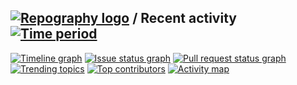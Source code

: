 
## [![Repography logo](https://images.repography.com/logo.svg)](https://repography.com) / Recent activity [![Time period](https://images.repography.com/26965455/christiansoetanto/office-of-readings/recent-activity/GCQIvOGxa53103FWCvb0inI9dzi1kfuwd5kHDlJOOeE/4cjXvSYeYQsr4QcGNfGn0iP7t6kEHUooaoC_xme-X_E_badge.svg)](https://repography.com)
[![Timeline graph](https://images.repography.com/26965455/christiansoetanto/office-of-readings/recent-activity/GCQIvOGxa53103FWCvb0inI9dzi1kfuwd5kHDlJOOeE/4cjXvSYeYQsr4QcGNfGn0iP7t6kEHUooaoC_xme-X_E_timeline.svg)](https://github.com/christiansoetanto/office-of-readings/commits)
[![Issue status graph](https://images.repography.com/26965455/christiansoetanto/office-of-readings/recent-activity/GCQIvOGxa53103FWCvb0inI9dzi1kfuwd5kHDlJOOeE/4cjXvSYeYQsr4QcGNfGn0iP7t6kEHUooaoC_xme-X_E_issues.svg)](https://github.com/christiansoetanto/office-of-readings/issues)
[![Pull request status graph](https://images.repography.com/26965455/christiansoetanto/office-of-readings/recent-activity/GCQIvOGxa53103FWCvb0inI9dzi1kfuwd5kHDlJOOeE/4cjXvSYeYQsr4QcGNfGn0iP7t6kEHUooaoC_xme-X_E_prs.svg)](https://github.com/christiansoetanto/office-of-readings/pulls)
[![Trending topics](https://images.repography.com/26965455/christiansoetanto/office-of-readings/recent-activity/GCQIvOGxa53103FWCvb0inI9dzi1kfuwd5kHDlJOOeE/4cjXvSYeYQsr4QcGNfGn0iP7t6kEHUooaoC_xme-X_E_words.svg)](https://github.com/christiansoetanto/office-of-readings/commits)
[![Top contributors](https://images.repography.com/26965455/christiansoetanto/office-of-readings/recent-activity/GCQIvOGxa53103FWCvb0inI9dzi1kfuwd5kHDlJOOeE/4cjXvSYeYQsr4QcGNfGn0iP7t6kEHUooaoC_xme-X_E_users.svg)](https://github.com/christiansoetanto/office-of-readings/graphs/contributors)
[![Activity map](https://images.repography.com/26965455/christiansoetanto/office-of-readings/recent-activity/GCQIvOGxa53103FWCvb0inI9dzi1kfuwd5kHDlJOOeE/4cjXvSYeYQsr4QcGNfGn0iP7t6kEHUooaoC_xme-X_E_map.svg)](https://github.com/christiansoetanto/office-of-readings/commits)


